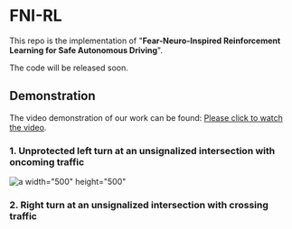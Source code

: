 # FNI-RL
This repo is the implementation of "**Fear-Neuro-Inspired Reinforcement Learning for Safe Autonomous Driving**".  

The code will be released soon.

## Demonstration
The video demonstration of our work can be found:
[Please click to watch the video](https://www.bilibili.com/video/BV1Mk4y157Da/?spm_id_from=333.337.search-card.all.click&vd_source=71620ac61fcf7851589c019bff140478).

###  1. Unprotected left turn at an unsignalized intersection with oncoming traffic
![a width="500" height="500"](https://github.com/TMIS-Turbo/FNI-RL/assets/133295724/2c72b22f-2a6b-47ae-aa47-abfec73d9df3)

###  2. Right turn at an unsignalized intersection with crossing traffic
